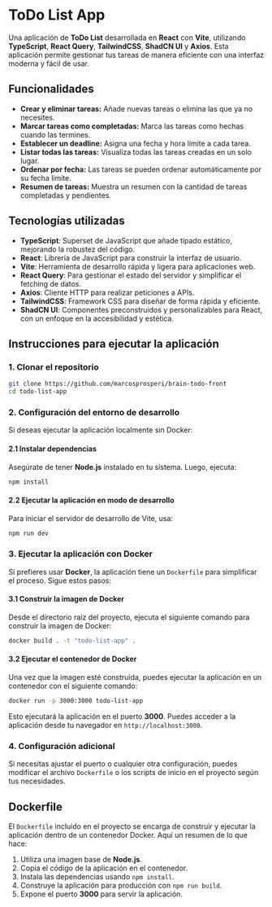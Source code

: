 # ToDo List App

Una aplicación de **ToDo List** desarrollada en **React** con **Vite**, utilizando **TypeScript**, **React Query**, **TailwindCSS**, **ShadCN UI** y **Axios**. Esta aplicación permite gestionar tus tareas de manera eficiente con una interfaz moderna y fácil de usar.

## Funcionalidades
- **Crear y eliminar tareas:** Añade nuevas tareas o elimina las que ya no necesites.
- **Marcar tareas como completadas:** Marca las tareas como hechas cuando las termines.
- **Establecer un deadline:** Asigna una fecha y hora límite a cada tarea.
- **Listar todas las tareas:** Visualiza todas las tareas creadas en un solo lugar.
- **Ordenar por fecha:** Las tareas se pueden ordenar automáticamente por su fecha límite.
- **Resumen de tareas:** Muestra un resumen con la cantidad de tareas completadas y pendientes.

## Tecnologías utilizadas

- **TypeScript**: Superset de JavaScript que añade tipado estático, mejorando la robustez del código.
- **React**: Librería de JavaScript para construir la interfaz de usuario.
- **Vite**: Herramienta de desarrollo rápida y ligera para aplicaciones web.
- **React Query**: Para gestionar el estado del servidor y simplificar el fetching de datos.
- **Axios**: Cliente HTTP para realizar peticiones a APIs.
- **TailwindCSS**: Framework CSS para diseñar de forma rápida y eficiente.
- **ShadCN UI**: Componentes preconstruidos y personalizables para React, con un enfoque en la accesibilidad y estética.

## Instrucciones para ejecutar la aplicación

### 1. Clonar el repositorio
```bash
git clone https://github.com/marcosprosperi/brain-todo-front
cd todo-list-app
```

### 2. Configuración del entorno de desarrollo

Si deseas ejecutar la aplicación localmente sin Docker:

#### 2.1 Instalar dependencias
Asegúrate de tener **Node.js** instalado en tu sistema. Luego, ejecuta:

```bash
npm install
```

#### 2.2 Ejecutar la aplicación en modo de desarrollo
Para iniciar el servidor de desarrollo de Vite, usa:

```bash
npm run dev
```

### 3. Ejecutar la aplicación con Docker

Si prefieres usar **Docker**, la aplicación tiene un `Dockerfile` para simplificar el proceso. Sigue estos pasos:

#### 3.1 Construir la imagen de Docker
Desde el directorio raíz del proyecto, ejecuta el siguiente comando para construir la imagen de Docker:

```bash
docker build . -t "todo-list-app" .
```

#### 3.2 Ejecutar el contenedor de Docker
Una vez que la imagen esté construida, puedes ejecutar la aplicación en un contenedor con el siguiente comando:

```bash
docker run -p 3000:3000 todo-list-app
```

Esto ejecutará la aplicación en el puerto **3000**. Puedes acceder a la aplicación desde tu navegador en `http://localhost:3000`.

### 4. Configuración adicional
Si necesitas ajustar el puerto o cualquier otra configuración, puedes modificar el archivo `Dockerfile` o los scripts de inicio en el proyecto según tus necesidades.

## Dockerfile

El `Dockerfile` incluido en el proyecto se encarga de construir y ejecutar la aplicación dentro de un contenedor Docker. Aquí un resumen de lo que hace:

1. Utiliza una imagen base de **Node.js**.
2. Copia el código de la aplicación en el contenedor.
3. Instala las dependencias usando `npm install`.
4. Construye la aplicación para producción con `npm run build`.
5. Expone el puerto **3000** para servir la aplicación.